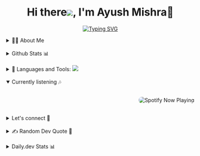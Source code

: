 <h1 align="center"> Hi there<img src="https://raw.githubusercontent.com/MartinHeinz/MartinHeinz/master/wave.gif" width="25px">, I'm Ayush Mishra💙 </h1>

<div align="center">

[![Typing SVG](https://readme-typing-svg.herokuapp.com?&color=2484FF&size=32&lines=Passionate+Developer💙;Innovative+Thinker⭐;Lover+Of+Coding+Problems🎯;Constantly+Learning⚡&font=Pacifico&center=true&height=50&width=600&vCenter=true)](https://github.com/Heir-of-God)

</div>

<details>

<summary>
    🙋‍♂️ About Me
</summary>  <br>

🔭 I’m currently working on: Front - End Stacks like >> React, JavaScript, CSS, HTML5, Git, BootStrap, REST API, Linux Basics, Functional Programming,

👯 I’m looking to collaborate in Front - End related Projects for more insights

💬 Ask me about: JS, HTML5, CSS, JS, ReactJS, etc,

📫 How to reach me: Social stubs are given in the profile description,

⚡ Fun fact: I'm still single & looking forward for the deep love of programming & tech stacks😁🌝😇

📫 You can reach me with **[Linktree <img src='https://uxwing.com/wp-content/themes/uxwing/download/brands-and-social-media/linktree-logo-icon.png' alt='linktree' width="40" height="40"/>](https://linktr.ee/_itsmeayu_97)**
  
</details>

<br>

<details>

<summary>Github Stats 📊</summary>
  
| <a href="https://github.com/anuraghazra/github-readme-stats"><img align="center" src="https://github-readme-stats.vercel.app/api?username=Ayush-97techyboy&show_icons=true&include_all_commits=true&theme=vue&hide_border=true" alt="Ayush's github stats" /></a> | <a href="https://github.com/anuraghazra/github-readme-stats"><img align="center" src="https://github-readme-stats.vercel.app/api/top-langs/?username=Ayush-97techyboy&layout=compact&theme=vue&hide_border=true" /></a> |
| ------------- | ------------- | 
</details>

<br>

<details>
  <summary>🚀 Languages and Tools: <img src = "https://media2.giphy.com/media/QssGEmpkyEOhBCb7e1/giphy.gif?cid=ecf05e47a0n3gi1bfqntqmob8g9aid1oyj2wr3ds3mg700bl&rid=giphy.gif" width=20></summary>


<div align="center"> 
    
### Languages (and how good I know them):
| JS | --HTML-- | C | <br>
|:-:|:-:|:-:|:-:|:-:| <br>
| 10/10 | 10/10 | 7/10 |

|  <img src="https://github.com/devicons/devicon/blob/master/icons/javascript/javascript-plain.svg" title="JS"  alt="JS" width="55" height="55"/> |  <img src="https://github.com/devicons/devicon/blob/master/icons/html5/html5-original-wordmark.svg" title="HTML"  alt="HTML" width="55" height="55"/> | <img src="https://github.com/devicons/devicon/blob/master/icons/c/c-plain.svg" title="C"  alt="C" width="55" height="55"/>
  
<br>
<br>

### Frameworks and Libraries (React):

| React | --Vue.js-- | Three.js | Next.js | Nuxt.js |<br>
|:-:|:-:|:-:|:-:|:-:|:-:|:-:|:-:|:-:|:-:|:-:|:-:|:-:|:-:|:-:| <br>
|  <img src="https://github.com/devicons/devicon/blob/master/icons/react/react-original-wordmark.svg"  alt="React" width="55" height="55"/>|  <img src="https://github.com/devicons/devicon/blob/master/icons/vuejs/vuejs-original-wordmark.svg" title="Vuejs"  alt="vuejs" width="55" height="55"/>|  <img src="https://miro.medium.com/v2/resize:fit:724/1*6s_Dkfeldg35ySmAp0tPkQ.png" title="threejs" alt="threejs" width="55" height="55"/>|  <img src="https://github.com/devicons/devicon/blob/master/icons/nextjs/nextjs-line.svg" title="NextJS" alt="NextJS" width="55" height="55"/>|  <img src="https://github.com/devicons/devicon/blob/master/icons/nuxtjs/nuxtjs-original-wordmark.svg" title="NuxtJS" alt="NusxtJS" width="55" height="55"/>| 

<br>

### Tools, Software and Technologies:

| Github | Git | Markdown | VS Code | Json | <br>
|:-:|:-:|:-:|:-:|:-:|:-:|:-:|:-:|:-:|:-:|:-:|:-:|:-:|:-:|:-:| <br>
| <img src="https://github.com/devicons/devicon/blob/master/icons/github/github-original-wordmark.svg" title="github" alt="github" width="55" height="55"/>| <img src="https://github.com/devicons/devicon/blob/master/icons/git/git-original-wordmark.svg" title="Git" alt="Git" width="55" height="55"/>| <img src="https://github.com/devicons/devicon/blob/master/icons/markdown/markdown-original.svg" title="Markdown" alt="Markdown" width="55" height="55"/>| <img src="https://upload.wikimedia.org/wikipedia/commons/9/9a/Visual_Studio_Code_1.35_icon.svg" title="VSC" alt="VSC" width="55" height="55"/>|  <img src="https://cdn-icons-png.flaticon.com/512/136/136443.png" title="Json" alt="Json" width="55" height="55"/>|

</details>
</div>
<br>

<details open>

  <summary>Currently listening 🎶</summary>  <br>

<!-- <a  href="https://spotify-github-profile.kittinanx.com/api/view?uid=31ofvezyg4fpe3czkc3bwuy3q35q&redirect=true">
  <img src="https://spotify-github-profile.kittinanx.com/api/view?uid=31ofvezyg4fpe3czkc3bwuy3q35q&cover_image=true&theme=default&show_offline=false&background_color=121212&interchange=true&bar_color_cover=true" width="150" />
</a> -->


<div style="display: flex; justify-content: space-between; gap: 12px;">
  <!-- Song Info -->
  <div style="color: white;">
     <a href="https://spotify-github-profile.kittinanx.com/api/view?uid=31ofvezyg4fpe3czkc3bwuy3q35q&redirect=true" target="_blank"></a>
  </div>

  <!-- Cover Image -->
  <img 
      src="https://spotify-github-profile.kittinanx.com/api/view?uid=31ofvezyg4fpe3czkc3bwuy3q35q&cover_image=true&theme=novatorem&show_offline=false&background_color=121212&interchange=true&bar_color_cover=true" 
      width="400" 
      alt="Spotify Now Playing"
      style="border-radius: 8px;"
    />
</div>


</details>

<br>
<details>
  <summary>Let's connect 🤝</summary>
  
  | <a align="center" href="https://twitter.com/me_ayushm_99"><img align="center" width="20" src="https://cdn.cdnlogo.com/logos/t/96/twitter-icon.svg"> @me_ayushm_99</a> | <a align="center" href="https://www.linkedin.com/in/ayushmishra28/"><img align="center" width="20" src="https://static.cdnlogo.com/logos/l/66/linkedin-icon.svg">Ayush Mishra</a> |
 </details>

 <br>
 <details>
  <summary>✍️ Random Dev Quote 🧬</summary>
  
  | [![Readme Quotes](https://quotes-github-readme.vercel.app/api?type=horizontal&theme=dracula)](https://github.com/piyushsuthar/github-readme-quotes) |
  
  </details>
  
<br>
<details>
  <summary>Daily.dev Stats 📊</summary>  <br>
    
<a href="https://app.daily.dev/techbrewry"><img src="https://api.daily.dev/devcards/v2/YH9CsNW5oaFQpTmBJ1P31.png?r=2ef&type=default" width="356" alt="Ayush Mishra's Dev Card"/></a>
</details>

